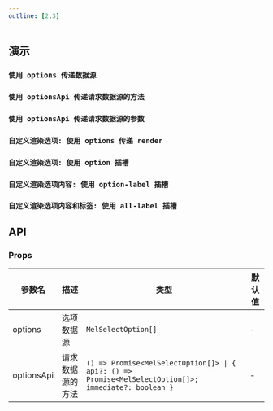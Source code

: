 ```yaml
---
outline: [2,3]
---
```


## 演示

### `使用 options 传递数据源`

### `使用 optionsApi 传递请求数据源的方法`

### `使用 optionsApi 传递请求数据源的参数`

### `自定义渲染选项: 使用 options 传递 render`

### `自定义渲染选项: 使用 option 插槽`

### `自定义渲染选项内容: 使用 option-label 插槽`

### `自定义渲染选项内容和标签: 使用 all-label 插槽`

## API

### Props

| 参数名 | 描述 | 类型 | 默认值 |
| --- | --- | --- | --- |
| options | 选项数据源 | `MelSelectOption[]` | - |
| optionsApi | 请求数据源的方法 | `() => Promise<MelSelectOption[]> \| { api?: () => Promise<MelSelectOption[]>; immediate?: boolean }` | - |
